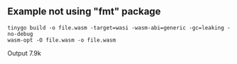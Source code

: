## Example not using "fmt" package

```
tinygo build -o file.wasm -target=wasi -wasm-abi=generic -gc=leaking -no-debug
wasm-opt -O file.wasm -o file.wasm
```

Output 7.9k
